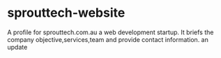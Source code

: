 # sprouttech-website
A profile for sprouttech.com.au a web development startup. It briefs the company objective,services,team and provide contact information.
an update
